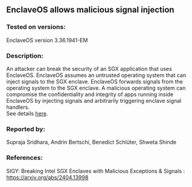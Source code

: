 ## EnclaveOS allows malicious signal injection

### Tested on versions:
EnclaveOS version 3.36.1941-EM

### Description:
An attacker can break the security of an SGX application that uses EnclaveOS. EnclaveOS assumes an untrusted operating system that can inject signals to the SGX enclave. EnclaveOS forwards signals from the operating system to the SGX enclave. A malicious operating system can compromise the confidentiality and integrity of apps running inside EnclaveOS by injecting signals and arbitrarily triggering enclave signal handlers.  
See details [here](https://arxiv.org/abs/2404.13998).

### Reported by:
Supraja Sridhara, Andrin Bertschi, Benedict Schlüter, Shweta Shinde

### References: 
SIGY: Breaking Intel SGX Enclaves with Malicious Exceptions & Signals : https://arxiv.org/abs/2404.13998
